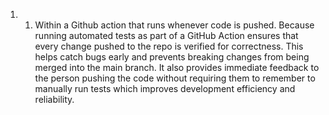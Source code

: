 1) 1) Within a Github action that runs whenever code is pushed. Because running automated tests as part of a GitHub Action ensures that every change pushed to the repo is verified for correctness. This helps catch bugs early and prevents breaking changes from being merged into the main branch. It also provides immediate feedback to the person pushing the code without requiring them to remember to manually run tests which improves development efficiency and reliability.
